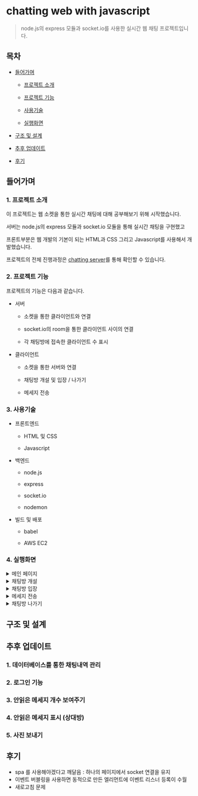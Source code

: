 # chatting web with javascript

> node.js의 express 모듈과 socket.io를 사용한 실시간 웹 채팅 프로젝트입니다.

## 목차

- [들어가며](#들어가며)

  - [프로젝트 소개](#1-프로젝트-소개)

  - [프로젝트 기능](#2-프로젝트-기능)

  - [사용기술](#3-사용기술)

  - [실행화면](#4-실행화면)

- [구조 및 설계](#구조-및-설계)

- [추후 업데이트](#추후-업데이트)

- [후기](#후기)

## 들어가며

### 1. 프로젝트 소개

이 프로젝트는 웹 소켓을 통한 실시간 채팅에 대해 공부해보기 위해 시작했습니다.

서버는 node.js의 express 모듈과 socket.io 모듈을 통해 실시간 채팅을 구현했고

프론트부분은 웹 개발의 기본이 되는 HTML과 CSS 그리고 Javascript를 사용해서 개발했습니다.

프로젝트의 전체 진행과정은 [chatting server](https://jeehwan94.tistory.com/53)를 통해 확인할 수 있습니다.

### 2. 프로젝트 기능

프로젝트의 기능은 다음과 같습니다.

- 서버

  - 소켓을 통한 클라이언트와 연결

  - socket.io의 room을 통한 클라이언트 사이의 연결

  - 각 채팅방에 접속한 클라이언트 수 표시

- 클라이언트

  - 소켓을 통한 서버와 연결

  - 채팅방 개설 및 입장 / 나가기

  - 메세지 전송

### 3. 사용기술

- 프론트엔드

  - HTML 및 CSS

  - Javascript

- 백엔드

  - node.js

  - express

  - socket.io

  - nodemon

- 빌드 및 배포

  - babel

  - AWS EC2

### 4. 실행화면

<details>
<summary>메인 페이지</summary>

</details>

<details>
<summary>채팅방 개설</summary>

</details>

<details>
<summary>채팅방 입장</summary>

</details>

<details>
<summary>메세지 전송</summary>

</details>

<details>
<summary>채팅방 나가기</summary>

</details>

## 구조 및 설계

## 추후 업데이트

### 1. 데이터베이스를 통한 채팅내역 관리

### 2. 로그인 기능

### 3. 안읽은 메세지 개수 보여주기

### 4. 안읽은 메세지 표시 (상대방)

### 5. 사진 보내기

## 후기

- spa 를 사용해야겠다고 깨달음 : 하나의 페이지에서 socket 연결을 유지
- 이벤트 버블링을 사용하면 동적으로 만든 엘리먼트에 이벤트 리스너 등록이 수월
- 새로고침 문제
